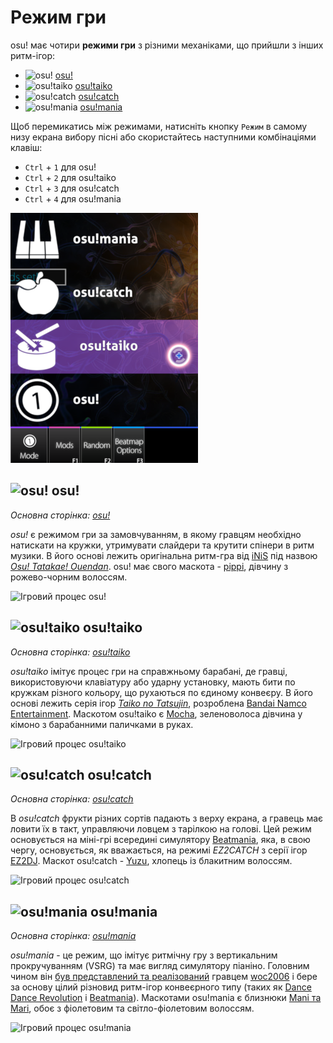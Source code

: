 # Режим гри

osu! має чотири **режими гри** з різними механіками, що прийшли з інших ритм-ігор:

- ![][osu!] [osu!](#osu!)
- ![][osu!taiko] [osu!taiko](#osu!taiko)
- ![][osu!catch] [osu!catch](#osu!catch)
- ![][osu!mania] [osu!mania](#osu!mania)

Щоб перемикатись між режимами, натисніть кнопку `Режим` в самому низу екрана вибору пісні або скористайтесь наступними комбінаціями клавіш:

- `Ctrl` + `1` для osu!
- `Ctrl` + `2` для osu!taiko
- `Ctrl` + `3` для osu!catch
- `Ctrl` + `4` для osu!mania

![Інтерфейс вибору режиму](/wiki/shared/Interface_mode.png "Інтерфейс вибору режиму")

## ![][osu!] osu!

*Основна сторінка: [osu!](osu!)*

*osu!* є режимом гри за замовчуванням, в якому гравцям необхідно натискати на кружки, утримувати слайдери та крутити спінери в ритм музики. В його основі лежить оригінальна ритм-гра від [iNiS](https://en.wikipedia.org/wiki/INiS) під назвою *[Osu! Tatakae! Ouendan](https://en.wikipedia.org/wiki/Osu!_Tatakae!_Ouendan)*. osu! має свого маскота - [pippi](/wiki/Mascots#pippi), дівчину з рожево-чорним волоссям.

![Ігровий процес osu!](/wiki/shared/osu-gameplay.jpg "Ігровий процес osu!")

## ![][osu!taiko] osu!taiko

*Основна сторінка: [osu!taiko](osu!taiko)*

*osu!taiko* імітує процес гри на справжньому барабані, де гравці, використовуючи клавіатуру або ударну установку, мають бити по кружкам різного кольору, що рухаються по єдиному конвеєру. В його основі лежить серія ігор *[Taiko no Tatsujin](https://en.wikipedia.org/wiki/Taiko_no_Tatsujin)*, розроблена [Bandai Namco Entertainment](https://en.wikipedia.org/wiki/Bandai_Namco_Entertainment). Маскотом osu!taiko є [Mocha](/wiki/Mascots#mocha), зеленоволоса дівчина у кімоно з барабанними паличками в руках.

![Ігровий процес osu!taiko](/wiki/shared/taiko-gameplay.jpg "Ігровий процес osu!taiko")

## ![][osu!catch] osu!catch

*Основна сторінка: [osu!catch](osu!catch)*

В *osu!catch* фрукти різних сортів падають з верху екрана, а гравець має ловити їх в такт, управляючи ловцем з тарілкою на голові. Цей режим основується на міні-грі всередині симулятору [Beatmania](https://en.wikipedia.org/wiki/Beatmania), яка, в свою чергу, основується, як вважається, на режимі *EZ2CATCH* з серії ігор [EZ2DJ](https://en.wikipedia.org/wiki/EZ2DJ). Маскот osu!catch - [Yuzu](/wiki/Mascots#yuzu), хлопець із блакитним волоссям.

![Ігровий процес osu!catch](/wiki/shared/catch-gameplay.jpg "Ігровий процес osu!catch")

## ![][osu!mania] osu!mania

*Основна сторінка: [osu!mania](osu!mania)*

*osu!mania* - це режим, що імітує ритмічну гру з вертикальним прокручуванням (VSRG) та має вигляд симулятору піаніно. Головним чином він [був представлений та реалізований](https://osu.ppy.sh/community/forums/topics/100751) гравцем [woc2006](https://osu.ppy.sh/users/1105845) і бере за основу цілий різновид ритм-ігор конвеєрного типу (таких як [Dance Dance Revolution](https://en.wikipedia.org/wiki/Dance_Dance_Revolution) і [Beatmania](https://en.wikipedia.org/wiki/Beatmania)). Маскотами osu!mania є близнюки [Mani та Mari](/wiki/Mascots#mani-&-mari), обоє з фіолетовим та світло-фіолетовим волоссям.

![Ігровий процес osu!mania](/wiki/shared/mania-gameplay.jpg "Ігровий процес osu!mania")

[osu!]: /wiki/shared/mode/osu.png "osu!"
[osu!taiko]: /wiki/shared/mode/taiko.png "osu!taiko"
[osu!catch]: /wiki/shared/mode/catch.png "osu!catch"
[osu!mania]: /wiki/shared/mode/mania.png "osu!mania"
